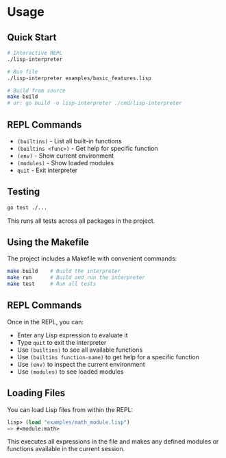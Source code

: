 # Usage

## Quick Start

```bash
# Interactive REPL
./lisp-interpreter

# Run file
./lisp-interpreter examples/basic_features.lisp

# Build from source
make build
# or: go build -o lisp-interpreter ./cmd/lisp-interpreter
```

## REPL Commands

- `(builtins)` - List all built-in functions  
- `(builtins <func>)` - Get help for specific function  
- `(env)` - Show current environment  
- `(modules)` - Show loaded modules  
- `quit` - Exit interpreter

## Testing

```bash
go test ./...
```

This runs all tests across all packages in the project.

## Using the Makefile

The project includes a Makefile with convenient commands:

```bash
make build    # Build the interpreter
make run      # Build and run the interpreter
make test     # Run all tests
```

## REPL Commands

Once in the REPL, you can:

- Enter any Lisp expression to evaluate it
- Type `quit` to exit the interpreter
- Use `(builtins)` to see all available functions
- Use `(builtins function-name)` to get help for a specific function
- Use `(env)` to inspect the current environment
- Use `(modules)` to see loaded modules

## Loading Files

You can load Lisp files from within the REPL:

```lisp
lisp> (load "examples/math_module.lisp")
=> #<module:math>
```

This executes all expressions in the file and makes any defined modules or functions available in the current session.
